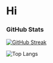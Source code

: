 
# Hi


### GitHub Stats

[![GitHub Streak](https://github-readme-streak-stats.herokuapp.com?user=Darkohh16&theme=radical)](https://git.io/streak-stats)

![Top Langs](https://github-readme-stats-git-master-darkohhs-projects.vercel.app/api/top-langs/?username=Darkohh16&layout=compact&count_private=true)


